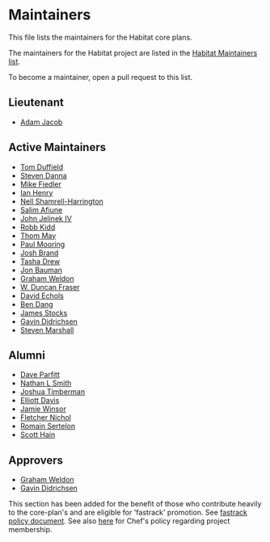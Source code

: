 # Maintainers

This file lists the maintainers for the Habitat core plans.

The maintainers for the Habitat project are listed in the
[Habitat Maintainers list](https://github.com/habitat-sh/habitat/blob/master/MAINTAINERS.md).

To become a maintainer, open a pull request to this list.

## Lieutenant

* [Adam Jacob](https://github.com/adamhjk)

## Active Maintainers

* [Tom Duffield](https://github.com/tduffield)
* [Steven Danna](https://github.com/stevendanna)
* [Mike Fiedler](https://github.com/miketheman)
* [Ian Henry](https://github.com/eeyun)
* [Nell Shamrell-Harrington](https://github.com/nellshamrell)
* [Salim Afiune](https://github.com/afiune)
* [John Jelinek IV](https://github.com/johnjelinek)
* [Robb Kidd](https://github.com/robbkidd)
* [Thom May](https://github.com/thommay)
* [Paul Mooring](https://github.com/paulmooring)
* [Josh Brand](https://github.com/joshbrand)
* [Tasha Drew](https://github.com/tashimi)
* [Jon Bauman](https://github.com/baumanj)
* [Graham Weldon](https://github.com/predominant)
* [W. Duncan Fraser](https://github.com/wduncanfraser)
* [David Echols](https://github.com/echohack)
* [Ben Dang](https://github.com/bdangit)
* [James Stocks](https://github.com/james-stocks)
* [Gavin Didrichsen](https://github.com/gavindidrichsen)
* [Steven Marshall](https://github.com/MindNumbing)

## Alumni

* [Dave Parfitt](https://github.com/metadave)
* [Nathan L Smith](https://github.com/smith)
* [Joshua Timberman](https://github.com/jtimberman)
* [Elliott Davis](https://github.com/elliott-davis)
* [Jamie Winsor](https://github.com/reset)
* [Fletcher Nichol](https://github.com/fnichol)
* [Romain Sertelon](https://github.com/rsertelon)
* [Scott Hain](https://github.com/scotthain)

## Approvers

* [Graham Weldon](https://github.com/predominant)
* [Gavin Didrichsen](https://github.com/gavindidrichsen)

This section has been added for the benefit of those who contribute heavily to the core-plan's and are eligible for 'fastrack' promotion.  See [fastrack policy document](https://github.com/habitat-sh/core-plans/blob/master/docs/dev/policy_documents/merging-and-promoting-conventions.md).  See also [here](https://github.com/chef/chef-oss-practices/blob/master/project-membership.md) for Chef's policy regarding project membership.
